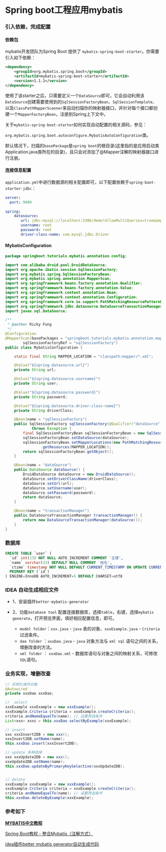# Spring boot工程应用mybatis

### 引入依赖，完成配置

#### 依赖包

 mybatis开发团队为Spring Boot 提供了 `mybatis-spring-boot-starter`。你需要引入如下依赖： 

```xml
<dependency>
    <groupId>org.mybatis.spring.boot</groupId>
    <artifactId>mybatis-spring-boot-starter</artifactId>
    <version>1.1.1</version>
</dependency>
```

​    使用了该starter之后，只需要定义一个`DataSource`即可，它会自动利用该`DataSource`创建需要使用到的`SqlSessionFactoryBean`、`SqlSessionTemplate`、以及`ClassPathMapperScanner`来自动扫描你的映射器接口，并针对每个接口都创建一个`MapperFactoryBean`，注册到Spring上下文中。

​     关于`mybatis-spring-boot-starter`如何实现自动配置的相关源码，参见：

`org.mybatis.spring.boot.autoconfigure.MybatisAutoConfiguration`类。

​     默认情况下，扫描的`basePackage`是`spring boot`的根目录(这里指的是应用启动类Application.java类所在的目录)，且只会对添加了@Mapper注解的映射器接口进行注册。

#### 连接信息配置

`application.yml`中进行数据源的相关配置即可，以下配置依赖于`spring-boot-starter-jdbc`：

```yaml
server:
  port: 9000
  
spring:
    datasource:
       url: jdbc:mysql://localhost:3306/demo?allowMultiQueries=true&amp;characterEncoding=UTF-8&amp;autoReconnect=true&amp;rewriteBatchedStatements=true
       username: root
       password: root
       driver-class-name: com.mysql.jdbc.Driver
```

#### MybatisConfiguration

```java
package springboot.tutorials.mybatis.annotation.config;

import com.alibaba.druid.pool.DruidDataSource;
import org.apache.ibatis.session.SqlSessionFactory;
import org.mybatis.spring.SqlSessionFactoryBean;
import org.mybatis.spring.annotation.MapperScan;
import org.springframework.beans.factory.annotation.Qualifier;
import org.springframework.beans.factory.annotation.Value;
import org.springframework.context.annotation.Bean;
import org.springframework.context.annotation.Configuration;
import org.springframework.core.io.support.PathMatchingResourcePatternResolver;
import org.springframework.jdbc.datasource.DataSourceTransactionManager;
import javax.sql.DataSource;

/**
 * @author Ricky Fung
 */
@Configuration
@MapperScan(basePackages = "springboot.tutorials.mybatis.annotation.mapper",
        sqlSessionFactoryRef = "sqlSessionFactory")
public class MybatisConfiguration {

    static final String MAPPER_LOCATION = "classpath:mapper/*.xml";

    @Value("${spring.datasource.url}")
    private String url;

    @Value("${spring.datasource.username}")
    private String user;

    @Value("${spring.datasource.password}")
    private String password;

    @Value("${spring.datasource.driver-class-name}")
    private String driverClass;

    @Bean(name = "sqlSessionFactory")
    public SqlSessionFactory sqlSessionFactory(@Qualifier("dataSource") DataSource dataSource)
            throws Exception {
        final SqlSessionFactoryBean sqlSessionFactoryBean = new SqlSessionFactoryBean();
        sqlSessionFactoryBean.setDataSource(dataSource);
        sqlSessionFactoryBean.setMapperLocations(new PathMatchingResourcePatternResolver()
                .getResources(MAPPER_LOCATION));
        return sqlSessionFactoryBean.getObject();
    }

    @Bean(name = "dataSource")
    public DataSource dataSource() {
        DruidDataSource dataSource = new DruidDataSource();
        dataSource.setDriverClassName(driverClass);
        dataSource.setUrl(url);
        dataSource.setUsername(user);
        dataSource.setPassword(password);
        return dataSource;
    }

    @Bean(name = "transactionManager")
    public DataSourceTransactionManager transactionManager() {
        return new DataSourceTransactionManager(dataSource());
    }
}
```



### 数据库

```sql
CREATE TABLE `user` (
  `id` int(13) NOT NULL AUTO_INCREMENT COMMENT '主键',
  `name` varchar(33) DEFAULT NULL COMMENT '姓名',
  `ctime` timestamp NOT NULL DEFAULT CURRENT_TIMESTAMP ON UPDATE CURRENT_TIMESTAMP,
  PRIMARY KEY (`id`)
) ENGINE=InnoDB AUTO_INCREMENT=5 DEFAULT CHARSET=utf8
```





### IDEA 自动生成相应文件

- 1、安装插件`better-mybatis-generator`

- 2、功能`database tool`  配置连接数据库，选择`table`，右键，选择`mybatis generate`，打开预览界面，填好相应配置信息，即可。

  - `model folder`：`xxx.java` -  `java` 表的对象、`xxxExample.java`  -   `Criteria` 过滤条件。 
  - `dao folder` ：`xxxDao.java` -   `java` 对象方法与 `xml sql` 语句之间的关系，增删改查的方法。
  - `xml folder` ： `xxxDao.xml` -  数据库语句与对象之间的映射关系，可修改`SQL`语句。

  

### 业务实现，增删改查

```java
// 实例化操作对象
@Autowired
private xxxDao xxxDao;

//  select
xxxExample xxxExample = new xxxExample();
xxxExample.Criteria criteria = xxxExample.createCriteria();
criteria.andNameEqualTo(name); // 设置筛选条件
List<xxx> xxxs = this.xxxDao.selectByExample(xxxExample);

// insert
xxx xxxInsert2DB = new xxx();
xxxInsert2DB.setName(name);
this.xxxDao.insert(xxxInsert2DB);

// update 多种选择
xxx xxxUpdate2DB = new xxx();
xxxUpdate2DB.setName(name);
this.xxxDao.updateByPrimaryKeySelective(xxxUpdate2DB);


// delete
xxxExample xxxExample = new xxxExample();
xxxExample.Criteria criteria = xxxExample.createCriteria();
criteria.andNameEqualTo(name); // 设置筛选条件
this.xxxDao.deleteByExample(xxxExample);
```



### 参考如下

[**MYBATIS中文教程**](http://www.tianshouzhi.com/api/tutorials/mybatis/392)

[Spring Boot教程 - 整合Mybatis（注解方式）](https://www.jianshu.com/p/688f511acc1d)

[idea插件better mybatis generator自动生成代码](https://blog.csdn.net/wangduduzuishuai/article/details/88419095)

